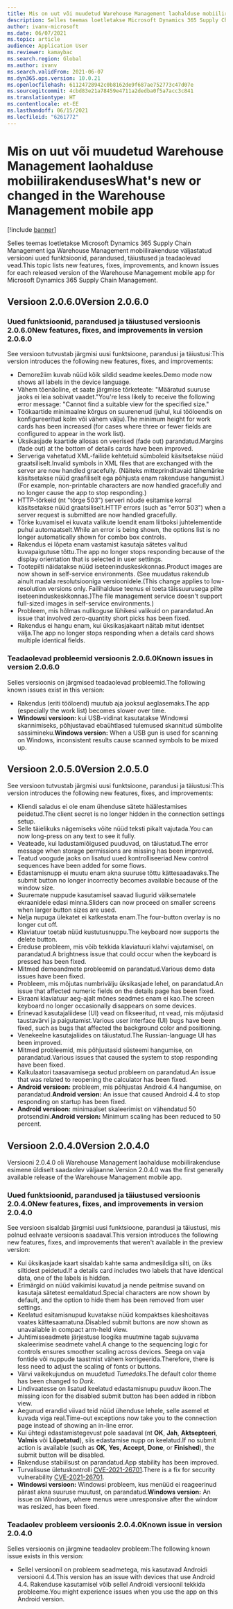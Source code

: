 ```yaml
---
title: Mis on uut või muudetud Warehouse Management laohalduse mobiilirakenduses
description: Selles teemas loetletakse Microsoft Dynamics 365 Supply Chain Management iga Warehouse Management mobiilirakenduse väljastatud versiooni uued ja muudetud funktsioonid.
author: ivanv-microsoft
ms.date: 06/07/2021
ms.topic: article
audience: Application User
ms.reviewer: kamaybac
ms.search.region: Global
ms.author: ivanv
ms.search.validFrom: 2021-06-07
ms.dyn365.ops.version: 10.0.21
ms.openlocfilehash: 61124728942c0b8162de9f687ae752773c47d07e
ms.sourcegitcommit: 4cbd83e21a78459e4711a2dedba0f5a7acc3c841
ms.translationtype: HT
ms.contentlocale: et-EE
ms.lasthandoff: 06/15/2021
ms.locfileid: "6261772"
---
```

# <a name="whats-new-or-changed-in-the-warehouse-management-mobile-app"></a><span data-ttu-id="6f0bf-103">Mis on uut või muudetud Warehouse Management laohalduse mobiilirakenduses</span><span class="sxs-lookup"><span data-stu-id="6f0bf-103">What's new or changed in the Warehouse Management mobile app</span></span>

[!include [banner](../includes/banner.md)]

<span data-ttu-id="6f0bf-104">Selles teemas loetletakse Microsoft Dynamics 365 Supply Chain Management iga Warehouse Management mobiilirakenduse väljastatud versiooni uued funktsioonid, parandused, täiustused ja teadaolevad vead.</span><span class="sxs-lookup"><span data-stu-id="6f0bf-104">This topic lists new features, fixes, improvements, and known issues for each released version of the Warehouse Management mobile app for Microsoft Dynamics 365 Supply Chain Management.</span></span>

## <a name="version-2060"></a><span data-ttu-id="6f0bf-105">Versioon 2.0.6.0</span><span class="sxs-lookup"><span data-stu-id="6f0bf-105">Version 2.0.6.0</span></span>

### <a name="new-features-fixes-and-improvements-in-version-2060"></a><span data-ttu-id="6f0bf-106">Uued funktsioonid, parandused ja täiustused versioonis 2.0.6.0</span><span class="sxs-lookup"><span data-stu-id="6f0bf-106">New features, fixes, and improvements in version 2.0.6.0</span></span>

<span data-ttu-id="6f0bf-107">See versioon tutvustab järgmisi uusi funktsioone, parandusi ja täiustusi:</span><span class="sxs-lookup"><span data-stu-id="6f0bf-107">This version introduces the following new features, fixes, and improvements:</span></span>

- <span data-ttu-id="6f0bf-108">Demorežiim kuvab nüüd kõik sildid seadme keeles.</span><span class="sxs-lookup"><span data-stu-id="6f0bf-108">Demo mode now shows all labels in the device language.</span></span>
- <span data-ttu-id="6f0bf-109">Vähem tõenäoline, et saate järgmise tõrketeate: "Määratud suuruse jaoks ei leia sobivat vaadet."</span><span class="sxs-lookup"><span data-stu-id="6f0bf-109">You're less likely to receive the following error message: "Cannot find a suitable view for the specified size."</span></span>
- <span data-ttu-id="6f0bf-110">Töökaartide minimaalne kõrgus on suurenenud (juhul, kui tööloendis on konfigureeritud kolm või vähem välju).</span><span class="sxs-lookup"><span data-stu-id="6f0bf-110">The minimum height for work cards has been increased (for cases where three or fewer fields are configured to appear in the work list).</span></span>
- <span data-ttu-id="6f0bf-111">Üksikasjade kaartide allosas on veerised (fade out) parandatud.</span><span class="sxs-lookup"><span data-stu-id="6f0bf-111">Margins (fade out) at the bottom of details cards have been improved.</span></span>
- <span data-ttu-id="6f0bf-112">Serveriga vahetatud XML-failide kehtetuid sümboleid käsitsetakse nüüd graatsiliselt.</span><span class="sxs-lookup"><span data-stu-id="6f0bf-112">Invalid symbols in XML files that are exchanged with the server are now handled gracefully.</span></span> <span data-ttu-id="6f0bf-113">(Näiteks mitteprinditavaid tähemärke käsitsetakse nüüd graafiliselt ega põhjusta enam rakenduse hangumist.)</span><span class="sxs-lookup"><span data-stu-id="6f0bf-113">(For example, non-printable characters are now handled gracefully and no longer cause the app to stop responding.)</span></span>
- <span data-ttu-id="6f0bf-114">HTTP-tõrkeid (nt "tõrge 503") serveri nõude esitamise korral käsitsetakse nüüd graatsiliselt.</span><span class="sxs-lookup"><span data-stu-id="6f0bf-114">HTTP errors (such as "error 503") when a server request is submitted are now handled gracefully.</span></span>
- <span data-ttu-id="6f0bf-115">Tõrke kuvamisel ei kuvata valikute loendit enam liitboksi juhtelementide puhul automaatselt.</span><span class="sxs-lookup"><span data-stu-id="6f0bf-115">While an error is being shown, the options list is no longer automatically shown for combo box controls.</span></span>
- <span data-ttu-id="6f0bf-116">Rakendus ei lõpeta enam vastamist kasutaja sätetes valitud kuvapaigutuse tõttu.</span><span class="sxs-lookup"><span data-stu-id="6f0bf-116">The app no longer stops responding because of the display orientation that is selected in user settings.</span></span>
- <span data-ttu-id="6f0bf-117">Tootepilti näidatakse nüüd iseteeninduskeskkonnas.</span><span class="sxs-lookup"><span data-stu-id="6f0bf-117">Product images are now shown in self-service environments.</span></span> <span data-ttu-id="6f0bf-118">(See muudatus rakendub ainult madala resolutsiooniga versioonidele.</span><span class="sxs-lookup"><span data-stu-id="6f0bf-118">(This change applies to low-resolution versions only.</span></span> <span data-ttu-id="6f0bf-119">Failihalduse teenus ei toeta täissuurusega pilte iseteeninduskeskkonnas.)</span><span class="sxs-lookup"><span data-stu-id="6f0bf-119">The file management service doesn't support full-sized images in self-service environments.)</span></span>
- <span data-ttu-id="6f0bf-120">Probleem, mis hõlmas nullkoguse lühikesi valikuid on parandatud.</span><span class="sxs-lookup"><span data-stu-id="6f0bf-120">An issue that involved zero-quantity short picks has been fixed.</span></span>
- <span data-ttu-id="6f0bf-121">Rakendus ei hangu enam, kui üksikasjakaart näitab mitut identset välja.</span><span class="sxs-lookup"><span data-stu-id="6f0bf-121">The app no longer stops responding when a details card shows multiple identical fields.</span></span>

### <a name="known-issues-in-version-2060"></a><span data-ttu-id="6f0bf-122">Teadaolevad probleemid versioonis 2.0.6.0</span><span class="sxs-lookup"><span data-stu-id="6f0bf-122">Known issues in version 2.0.6.0</span></span>

<span data-ttu-id="6f0bf-123">Selles versioonis on järgmised teadaolevad probleemid.</span><span class="sxs-lookup"><span data-stu-id="6f0bf-123">The following known issues exist in this version:</span></span>

- <span data-ttu-id="6f0bf-124">Rakendus (eriti tööloend) muutub aja jooksul aeglasemaks.</span><span class="sxs-lookup"><span data-stu-id="6f0bf-124">The app (especially the work list) becomes slower over time.</span></span>
- <span data-ttu-id="6f0bf-125">**Windowsi versioon:** kui USB-vidinat kasutatakse Windowsi skannimiseks, põhjustavad ebaühtlased tulemused skannitud sümbolite sassimineku.</span><span class="sxs-lookup"><span data-stu-id="6f0bf-125">**Windows version:** When a USB gun is used for scanning on Windows, inconsistent results cause scanned symbols to be mixed up.</span></span>

## <a name="version-2050"></a><span data-ttu-id="6f0bf-126">Versioon 2.0.5.0</span><span class="sxs-lookup"><span data-stu-id="6f0bf-126">Version 2.0.5.0</span></span>

<span data-ttu-id="6f0bf-127">See versioon tutvustab järgmisi uusi funktsioone, parandusi ja täiustusi:</span><span class="sxs-lookup"><span data-stu-id="6f0bf-127">This version introduces the following new features, fixes, and improvements:</span></span>

- <span data-ttu-id="6f0bf-128">Kliendi saladus ei ole enam ühenduse sätete häälestamises peidetud.</span><span class="sxs-lookup"><span data-stu-id="6f0bf-128">The client secret is no longer hidden in the connection settings setup.</span></span>
- <span data-ttu-id="6f0bf-129">Selle täielikuks nägemiseks võite nüüd teksti pikalt vajutada.</span><span class="sxs-lookup"><span data-stu-id="6f0bf-129">You can now long-press on any text to see it fully.</span></span>
- <span data-ttu-id="6f0bf-130">Veateade, kui ladustamiõigused puuduvad, on täiustatud.</span><span class="sxs-lookup"><span data-stu-id="6f0bf-130">The error message when storage permissions are missing has been improved.</span></span>
- <span data-ttu-id="6f0bf-131">Teatud voogude jaoks on lisatud uued kontrolliseeriad.</span><span class="sxs-lookup"><span data-stu-id="6f0bf-131">New control sequences have been added for some flows.</span></span>
- <span data-ttu-id="6f0bf-132">Edastamisnupp ei muutu enam akna suuruse tõttu kättesaadavaks.</span><span class="sxs-lookup"><span data-stu-id="6f0bf-132">The submit button no longer incorrectly becomes available because of the window size.</span></span>
- <span data-ttu-id="6f0bf-133">Suuremate nuppude kasutamisel saavad liugurid väiksematele ekraanidele edasi minna.</span><span class="sxs-lookup"><span data-stu-id="6f0bf-133">Sliders can now proceed on smaller screens when larger button sizes are used.</span></span>
- <span data-ttu-id="6f0bf-134">Nelja nupuga ülekatet ei katkestata enam.</span><span class="sxs-lookup"><span data-stu-id="6f0bf-134">The four-button overlay is no longer cut off.</span></span>
- <span data-ttu-id="6f0bf-135">Klaviatuur toetab nüüd kustutusnuppu.</span><span class="sxs-lookup"><span data-stu-id="6f0bf-135">The keyboard now supports the delete button.</span></span>
- <span data-ttu-id="6f0bf-136">Ereduse probleem, mis võib tekkida klaviatuuri klahvi vajutamisel, on parandatud.</span><span class="sxs-lookup"><span data-stu-id="6f0bf-136">A brightness issue that could occur when the keyboard is pressed has been fixed.</span></span>
- <span data-ttu-id="6f0bf-137">Mitmed demoandmete probleemid on parandatud.</span><span class="sxs-lookup"><span data-stu-id="6f0bf-137">Various demo data issues have been fixed.</span></span>
- <span data-ttu-id="6f0bf-138">Probleem, mis mõjutas numbrivälju üksikasjade lehel, on parandatud.</span><span class="sxs-lookup"><span data-stu-id="6f0bf-138">An issue that affected numeric fields on the details page has been fixed.</span></span>
- <span data-ttu-id="6f0bf-139">Ekraani klaviatuur aeg-ajalt mõnes seadmes enam ei kao.</span><span class="sxs-lookup"><span data-stu-id="6f0bf-139">The screen keyboard no longer occasionally disappears on some devices.</span></span>
- <span data-ttu-id="6f0bf-140">Erinevad kasutajaliidese (UI) vead on fikseeritud, nt vead, mis mõjutasid taustavärvi ja paigutamist.</span><span class="sxs-lookup"><span data-stu-id="6f0bf-140">Various user interface (UI) bugs have been fixed, such as bugs that affected the background color and positioning.</span></span>
- <span data-ttu-id="6f0bf-141">Venekeelne kasutajaliides on täiustatud.</span><span class="sxs-lookup"><span data-stu-id="6f0bf-141">The Russian-language UI has been improved.</span></span>
- <span data-ttu-id="6f0bf-142">Mitmed probleemid, mis põhjustasid süsteemi hangumise, on parandatud.</span><span class="sxs-lookup"><span data-stu-id="6f0bf-142">Various issues that caused the system to stop responding have been fixed.</span></span>
- <span data-ttu-id="6f0bf-143">Kalkulaatori taasavamisega seotud probleem on parandatud.</span><span class="sxs-lookup"><span data-stu-id="6f0bf-143">An issue that was related to reopening the calculator has been fixed.</span></span>
- <span data-ttu-id="6f0bf-144">**Android versioon:** probleem, mis põhjustas Android 4.4 hangumise, on parandatud.</span><span class="sxs-lookup"><span data-stu-id="6f0bf-144">**Android version:** An issue that caused Android 4.4 to stop responding on startup has been fixed.</span></span>
- <span data-ttu-id="6f0bf-145">**Android versioon:** minimaalset skaleerimist on vähendatud 50 protsendini.</span><span class="sxs-lookup"><span data-stu-id="6f0bf-145">**Android version:** Minimum scaling has been reduced to 50 percent.</span></span>

## <a name="version-2040"></a><span data-ttu-id="6f0bf-146">Versioon 2.0.4.0</span><span class="sxs-lookup"><span data-stu-id="6f0bf-146">Version 2.0.4.0</span></span>

<span data-ttu-id="6f0bf-147">Versiooni 2.0.4.0 oli Warehouse Management laohalduse mobiilirakenduse esimene üldiselt saadaolev väljaanne.</span><span class="sxs-lookup"><span data-stu-id="6f0bf-147">Version 2.0.4.0 was the first generally available release of the Warehouse Management mobile app.</span></span>

### <a name="new-features-fixes-and-improvements-in-version-2040"></a><span data-ttu-id="6f0bf-148">Uued funktsioonid, parandused ja täiustused versioonis 2.0.4.0</span><span class="sxs-lookup"><span data-stu-id="6f0bf-148">New features, fixes, and improvements in version 2.0.4.0</span></span>

<span data-ttu-id="6f0bf-149">See versioon sisaldab järgmisi uusi funktsioone, parandusi ja täiustusi, mis polnud eelvaate versioonis saadaval.</span><span class="sxs-lookup"><span data-stu-id="6f0bf-149">This version introduces the following new features, fixes, and improvements that weren't available in the preview version:</span></span>

- <span data-ttu-id="6f0bf-150">Kui üksikasjade kaart sisaldab kahte sama andmesildiga silti, on üks siltidest peidetud.</span><span class="sxs-lookup"><span data-stu-id="6f0bf-150">If a details card includes two labels that have identical data, one of the labels is hidden.</span></span>
- <span data-ttu-id="6f0bf-151">Erimärgid on nüüd vaikimisi kuvatud ja nende peitmise suvand on kasutaja sätetest eemaldatud.</span><span class="sxs-lookup"><span data-stu-id="6f0bf-151">Special characters are now shown by default, and the option to hide them has been removed from user settings.</span></span>
- <span data-ttu-id="6f0bf-152">Keelatud esitamisnupud kuvatakse nüüd kompaktses käeshoitavas vaates kättesaamatuna.</span><span class="sxs-lookup"><span data-stu-id="6f0bf-152">Disabled submit buttons are now shown as unavailable in compact arm-held view.</span></span>
- <span data-ttu-id="6f0bf-153">Juhtimisseadmete järjestuse loogika muutmine tagab sujuvama skaleerimise seadmete vahel.</span><span class="sxs-lookup"><span data-stu-id="6f0bf-153">A change to the sequencing logic for controls ensures smoother scaling across devices.</span></span> <span data-ttu-id="6f0bf-154">Seega on vaja fontide või nuppude taastmist vähem korrigeerida.</span><span class="sxs-lookup"><span data-stu-id="6f0bf-154">Therefore, there is less need to adjust the scaling of fonts or buttons.</span></span>
- <span data-ttu-id="6f0bf-155">Värvi vaikekujundus on muudetud *Tumedaks*.</span><span class="sxs-lookup"><span data-stu-id="6f0bf-155">The default color theme has been changed to *Dark*.</span></span>
- <span data-ttu-id="6f0bf-156">Lindivaatesse on lisatud keelatud edastamisnupu puuduv ikoon.</span><span class="sxs-lookup"><span data-stu-id="6f0bf-156">The missing icon for the disabled submit button has been added in ribbon view.</span></span>
- <span data-ttu-id="6f0bf-157">Aegunud erandid viivad teid nüüd ühenduse lehele, selle asemel et kuvada viga real.</span><span class="sxs-lookup"><span data-stu-id="6f0bf-157">Time-out exceptions now take you to the connection page instead of showing an in-line error.</span></span>
- <span data-ttu-id="6f0bf-158">Kui ühtegi edastamistegevust pole saadaval (nt **OK**, **Jah**, **Aktsepteeri**, **Valmis** või **Lõpetatud**), siis edastamise nupp on keelatud.</span><span class="sxs-lookup"><span data-stu-id="6f0bf-158">If no submit action is available (such as **OK**, **Yes**, **Accept**, **Done**, or **Finished**), the submit button will be disabled.</span></span>
- <span data-ttu-id="6f0bf-159">Rakenduse stabiilsust on parandatud.</span><span class="sxs-lookup"><span data-stu-id="6f0bf-159">App stability has been improved.</span></span>
- <span data-ttu-id="6f0bf-160">Turvalisuse ületuskontrolli [CVE-2021-26701](https://msrc.microsoft.com/update-guide/vulnerability/CVE-2021-26701).</span><span class="sxs-lookup"><span data-stu-id="6f0bf-160">There is a fix for security vulnerability [CVE-2021-26701](https://msrc.microsoft.com/update-guide/vulnerability/CVE-2021-26701).</span></span>
- <span data-ttu-id="6f0bf-161">**Windowsi versioon:** Windowsi probleem, kus menüüd ei reageerinud pärast akna suuruse muutust, on parandatud.</span><span class="sxs-lookup"><span data-stu-id="6f0bf-161">**Windows version:** An issue on Windows, where menus were unresponsive after the window was resized, has been fixed.</span></span>

### <a name="known-issue-in-version-2040"></a><span data-ttu-id="6f0bf-162">Teadaolev probleem versioonis 2.0.4.0</span><span class="sxs-lookup"><span data-stu-id="6f0bf-162">Known issue in version 2.0.4.0</span></span>

<span data-ttu-id="6f0bf-163">Selles versioonis on järgmine teadaolev probleem:</span><span class="sxs-lookup"><span data-stu-id="6f0bf-163">The following known issue exists in this version:</span></span>

- <span data-ttu-id="6f0bf-164">Sellel versioonil on probleem seadmetega, mis kasutavad Androidi versiooni 4.4.</span><span class="sxs-lookup"><span data-stu-id="6f0bf-164">This version has an issue with devices that use Android 4.4.</span></span> <span data-ttu-id="6f0bf-165">Rakenduse kasutamisel võib sellel Androidi versioonil tekkida probleeme.</span><span class="sxs-lookup"><span data-stu-id="6f0bf-165">You might experience issues when you use the app on this Android version.</span></span>
